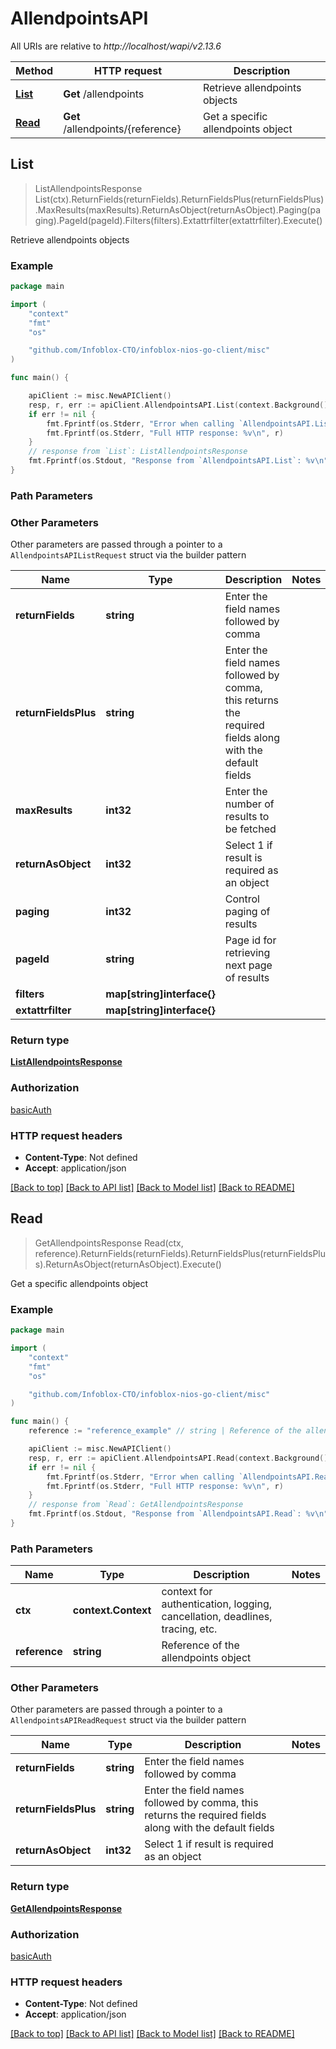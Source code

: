 # AllendpointsAPI

All URIs are relative to *http://localhost/wapi/v2.13.6*

Method | HTTP request | Description
------------- | ------------- | -------------
[**List**](AllendpointsAPI.md#List) | **Get** /allendpoints | Retrieve allendpoints objects
[**Read**](AllendpointsAPI.md#Read) | **Get** /allendpoints/{reference} | Get a specific allendpoints object



## List

> ListAllendpointsResponse List(ctx).ReturnFields(returnFields).ReturnFieldsPlus(returnFieldsPlus).MaxResults(maxResults).ReturnAsObject(returnAsObject).Paging(paging).PageId(pageId).Filters(filters).Extattrfilter(extattrfilter).Execute()

Retrieve allendpoints objects



### Example

```go
package main

import (
	"context"
	"fmt"
	"os"

	"github.com/Infoblox-CTO/infoblox-nios-go-client/misc"
)

func main() {

	apiClient := misc.NewAPIClient()
	resp, r, err := apiClient.AllendpointsAPI.List(context.Background()).Execute()
	if err != nil {
		fmt.Fprintf(os.Stderr, "Error when calling `AllendpointsAPI.List``: %v\n", err)
		fmt.Fprintf(os.Stderr, "Full HTTP response: %v\n", r)
	}
	// response from `List`: ListAllendpointsResponse
	fmt.Fprintf(os.Stdout, "Response from `AllendpointsAPI.List`: %v\n", resp)
}
```

### Path Parameters



### Other Parameters

Other parameters are passed through a pointer to a `AllendpointsAPIListRequest` struct via the builder pattern


Name | Type | Description  | Notes
------------- | ------------- | ------------- | -------------
**returnFields** | **string** | Enter the field names followed by comma | 
**returnFieldsPlus** | **string** | Enter the field names followed by comma, this returns the required fields along with the default fields | 
**maxResults** | **int32** | Enter the number of results to be fetched | 
**returnAsObject** | **int32** | Select 1 if result is required as an object | 
**paging** | **int32** | Control paging of results | 
**pageId** | **string** | Page id for retrieving next page of results | 
**filters** | **map[string]interface{}** |  | 
**extattrfilter** | **map[string]interface{}** |  | 

### Return type

[**ListAllendpointsResponse**](ListAllendpointsResponse.md)

### Authorization

[basicAuth](../README.md#basicAuth)

### HTTP request headers

- **Content-Type**: Not defined
- **Accept**: application/json

[[Back to top]](#) [[Back to API list]](../README.md#documentation-for-api-endpoints)
[[Back to Model list]](../README.md#documentation-for-models)
[[Back to README]](../README.md)


## Read

> GetAllendpointsResponse Read(ctx, reference).ReturnFields(returnFields).ReturnFieldsPlus(returnFieldsPlus).ReturnAsObject(returnAsObject).Execute()

Get a specific allendpoints object



### Example

```go
package main

import (
	"context"
	"fmt"
	"os"

	"github.com/Infoblox-CTO/infoblox-nios-go-client/misc"
)

func main() {
	reference := "reference_example" // string | Reference of the allendpoints object

	apiClient := misc.NewAPIClient()
	resp, r, err := apiClient.AllendpointsAPI.Read(context.Background(), reference).Execute()
	if err != nil {
		fmt.Fprintf(os.Stderr, "Error when calling `AllendpointsAPI.Read``: %v\n", err)
		fmt.Fprintf(os.Stderr, "Full HTTP response: %v\n", r)
	}
	// response from `Read`: GetAllendpointsResponse
	fmt.Fprintf(os.Stdout, "Response from `AllendpointsAPI.Read`: %v\n", resp)
}
```

### Path Parameters


Name | Type | Description  | Notes
------------- | ------------- | ------------- | -------------
**ctx** | **context.Context** | context for authentication, logging, cancellation, deadlines, tracing, etc.
**reference** | **string** | Reference of the allendpoints object | 

### Other Parameters

Other parameters are passed through a pointer to a `AllendpointsAPIReadRequest` struct via the builder pattern


Name | Type | Description  | Notes
------------- | ------------- | ------------- | -------------
**returnFields** | **string** | Enter the field names followed by comma | 
**returnFieldsPlus** | **string** | Enter the field names followed by comma, this returns the required fields along with the default fields | 
**returnAsObject** | **int32** | Select 1 if result is required as an object | 

### Return type

[**GetAllendpointsResponse**](GetAllendpointsResponse.md)

### Authorization

[basicAuth](../README.md#basicAuth)

### HTTP request headers

- **Content-Type**: Not defined
- **Accept**: application/json

[[Back to top]](#) [[Back to API list]](../README.md#documentation-for-api-endpoints)
[[Back to Model list]](../README.md#documentation-for-models)
[[Back to README]](../README.md)

